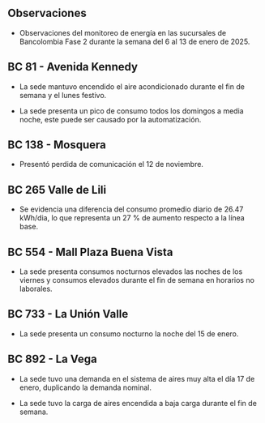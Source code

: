 ## Observaciones

<div align="right">

<!--<span style="font-size: smaller;"> Reporte semanal elaborado 02/01/2024</span> -->

</div>

- Observaciones del monitoreo de energía en las sucursales de Bancolombia Fase 2 durante la semana del 6 al 13 de enero de 2025.

<!--## BC 73 - Pereira

- La sede presenta cambios en el setpoint del sistema de aire durante los horarios laborales.
- La sede presenta un apagado tardío en el sistema de aires el día viernes 13 de diciembre.-->
 <!--## BC 79 - La Quinta Ibague

- La sede presenta encendido de aires acondicionados durante el fin de semana, validar si se presentó un problema con la automatización. -->

 ## BC 81 - Avenida Kennedy

- La sede mantuvo encendido el aire acondicionado durante el fin de semana y el lunes festivo. 

- La sede presenta un pico de consumo todos los domingos a media noche, este puede ser causado por la automatización.


<!-- ## BC 111 - Corozal

- Se presenta desconexión en los de aire, se está trabjando para reestablecer la comunicación. -->

<!-- - La sede presentó un consumo nocturno elevado la noche del 11 de Marzo. -->
<!-- Se corrige novedad de la carga del AA, para el 2 de mayo se puede tomar sede como referencia. Carga del aire era muy pequeña -->


<!--## BC 115 - Circunvalar Pereira

<!-- - La sede presenta cambios en el setpoint del sistema de aire durante los horarios laborales.-->

<!-- - La sede mejoró su patrón de consumo.-->

<!--- La sede encendió el equipo de aire acondicionado el dia 6 de enero, que representa un día festivo.

- Esta sede presenta de forma recurrente el funcionamiento de equipos de aire acondicionado los días festivos.

<!-- -El cambio que presento la sede fue porque se pusieron las cargas de los cajeros que siempre funcionan -->

<!-- - La sede modificó su patrón de consumo histórico a partir del 30 de noviembre de 2023, especialmente en lo que respecta a los consumos nocturnos.-->

<!-- Se normaliza la novedad en la carga de aire acondicionado fuera del horario laboral a partir del 25 de noviembre, lo que resultará en una disminución en el consumo de energía y se reflejará en ahorros.-->
## BC 138 - Mosquera

- Presentó perdida de comunicación el 12 de noviembre.

<!--## BC 221 - Soacha

- La sede encendió el sistema de aires a carga parcial el día lunes 6 de enero que representa un día festivo. -->

<!-- - La sede presenta intermitencias en los setpoint del aire acondicionado, lo normal es que la sede tenga un pico de potencia de 2.5 kW, y se tienen registros de 10 kW como el día 21 de octubre.  -->

<!--- La sede ha aumentado el consumo en horarios nocturnos, probablemente se deba a un cambio en el setpoint, anteriormente este se apagaba por completo. -->

## BC 265 Valle de Lili

- Se evidencia una diferencia del consumo promedio diario de 26.47 kWh/dia, lo que representa un 27 % de aumento respecto a la línea base.


<!--## BC 332 - Zipaquira

- La sede registró un consumo atípico el día sábado 9 de noviembre, verificar si se realizaron labores de mantenimiento.-->

<!-- ## BC 334 - El Peñol

- Se presentan problemas con las medidas, se está validando esta información -->

<!-- ## BC 367 - Granada Meta 

- Presentó perdida de comunicación el 13 de noviembre.-->

<!--## BC 384 - Anapoima 

- La sede normalizó su patrón de consumo.-->

<!--## BC 385 - Villeta

- La sede encendió el sistema de aires el día lunes 6 de enero que representa un día festivo.

<!--## BC 388 - CC Hayuelos

- La sede presentó mejoría en los horaros nocturnos y tiempos de apagado. -->

<!--## BC 415 - El Retiro

- Se presentan problemas con la medida de los aires, se está realizando la revisón.-->

<!--## BC 461 - La Carolina Unicentro

- La sede presenta un consumo nocturno elevado la noche del 17 de diciembre.-->

<!--## BC 478 - Mix Vía 40

- La sede encendió el sistema de aires durante el fin de semana, históricamente nunca se ha detectado este comportamiento.-->

<!--- La sede presenta un consumos nocturnos elevados durante la semana, el sistema de aires no fue apagado durante las noches de días laborales, validar la razón.-->

<!--La sede presentó consumos nocturnos elevados durante la semana, comparados con la línea base.-->

<!-- ## BC 479 - Pamplona

- La sede encendió el sistema de aires durante el fin de semana, históricamente nunca se ha detectado este comportamiento. -->

<!--## BC 513 - El Dificil 

- La sede presenta consumos elvados causados por el sistema de aire durante los horarios laborales.-->

<!--- La sede presentó consumos elevados los días que representan fin de semana. -->

<!-- - Para la sede se debe validar la instalación de las medidas de los equipos de aire.-->

<!-- - La sede presenta un patrón de consumo irregular, manteniendo el aire encendido en horas nocturnas.-->


<!--## BC 516 - Santa Marta

- Se evidencia una diferencia del consumo promedio diario de 57.89 kWh/dia, lo que representa un 18 % de disminución respecto a la línea base. -->


<!--## BC 517 - El Rodadero 

- La sede encendió el sistema de aires la noche del 4 de diciembre, validar si se realizaron labores de mantenimiento. -->

## BC 554 - Mall Plaza Buena Vista

- La sede presenta consumos nocturnos elevados las noches de los viernes y consumos elevados durante el fin de semana en horarios no laborales.


<!-- - La sede presenta un patrón de consumo irregular los días 5 y 6 de julio-->

<!-- - La sede presenta un conumo elevado el día 7 de julio que due domingo.-->
<!--## BC 583 - Riosucio

- La sede presentó consumos elevados la madrugada del 24 de octubre a causa del aire acondicionado.-->

<!-- ## BC 619 - Plaza del Bosque Ibague-->

<!--## BC 673 - Calle 80

- La sede presentó un consumo nocturno elevado la noche del 4 de diciembre, se aprecia una hora de apagado tardía.-->

<!-- ## BC 681 - Cerete

- El problema con la instalación de la medida de los equipos de aire ha sido solucionado.-->
<!-- - Se está validando la instalación de los equipos de medida del aire acondicionado.

- La sede normalizó su patrón de consumo.-->

<!--## BC 687 - Planeta Rica

- La sede presenta cambios en el setpoint del sistema de aire durante los horarios laborales.
-->
<!-- - La sede presentó un consumo elevedo durante el fin de semana, el aire acondicionado se enciende de manera parcial, validar si se debe a alguna actividad operativa. -->
<!-- - La sede presentó una desconexión de la medida el día 18 de junio, y se reestableció la comunicación el día 21 de junio. -->

<!--## BC 689 - Metropolis 

- Se evidencia una diferencia del consumo promedio diario de 28.97 kWh/dia, lo que representa un 30 % de disminución respecto a la línea base.

- La sede encendió el sistema de aires la madrugada del 22 de noviembre, validar si se realizaron labores de mantenimiento. -->

## BC 733 - La Unión Valle

- La sede presenta un consumo nocturno la noche del 15 de enero.

<!-- - La sede presenta altos consumos nocturnos durante toda la semana. -->
<!--## BC 772 - Caicedonia 

- La sede presenta un consumo atípico el día domingo 17 de noviembre, validar si se presentaron labores de mantenimiento en el lugar. -->

<!--- La sede presenta un consumo atípico la noche del 10 de octubre.-->

<!--## BC 775 - Bulevar 54

- La sede presentó un patrón de consumo atípico durante la semana, validar si se realizaron labores de mantenimiento. -->

<!-- ## BC 777 - Parque Washington 

- La sede encendió el sistema de aires el día lunes 6 de enero que representa un día festivo.

- La sede solucionó el problema presentado durante el anterior año, los equipos de aire acondicionado no se apagan en su totalidad.

- La sede tuvo un consumo nocturno elevando la noche del 6 de enero.

<!--- Se solucionó la situciaíon que la sede presentaba sobre los encendidos de los equipos durante los fines de semana, sin embargo siguen quedandose encendidos en horarios nocturnos.-->

<!--- Esta sede presenta de forma recurrente el funcionamiento de equipos de aire acondicionado los días festivos.-->

<!--## BC 781 - Prado Plaza

- la sede presentó consumos nocturnos elevados en comparación a la línea base por causa del sistema de aires acondicionados desde el 8 al 12 de octubre.-->

<!--## BC 802 - Puerto Lopez 

- La sede encendió el sistema de aires durante el fin de semana. -->

<!--## BC 832 - San Francisco de Paula

- La sede presesntó variaciones en el patrón de consumo, causadas por otras cargas diferentes al sistema de aires. -->

## BC 892 - La Vega

- La sede tuvo una demanda en el sistema de aires muy alta el día 17 de enero, duplicando la demanda nominal.

- La sede tuvo la carga de aires encendida a baja carga durante el fin de semana.

<!-- - La sede mejoró su patrón de consumo a comparación con la línea base, como la hora y el setpoint del apagado.-->


<!-- ## BC - Metropolitan

- La sede encedió el sistema de aire acondicionado a carga parcial el día 14 de octubre que representa un día festivo. -->

